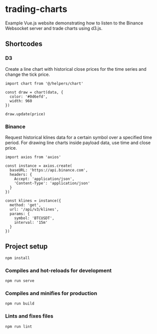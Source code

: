 # trading-charts

Example Vue.js website demonstrating how to listen to the Binance Websocket server and trade charts using d3.js.

## Shortcodes

### D3

Create a line chart with historical close prices for the time series and change the tick price.

```
import chart from '@/helpers/chart'

const draw = chart(data, {
  color: '#0d6efd',
  width: 960
})

draw.update(price)
```

### Binance

Request historical klines data for a certain symbol over a specified time period. For drawing line charts inside payload data, use time and close price.

```
import axios from 'axios'

const instance = axios.create(
  baseURL: 'https://api.binance.com',
  headers: {
    Accept: 'application/json',
    'Content-Type': 'application/json'
  }
})

const klines = instance({
  method: 'get',
  url: '/api/v3/klines',
  params: {
    symbol: 'BTCUSDT',
    interval: '15m'
  }
})
```

## Project setup
```
npm install
```

### Compiles and hot-reloads for development
```
npm run serve
```

### Compiles and minifies for production
```
npm run build
```

### Lints and fixes files
```
npm run lint
```
